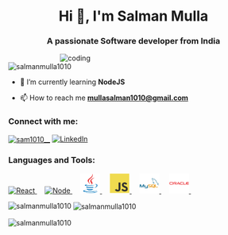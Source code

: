 
<h1 align="center">Hi 👋, I'm Salman Mulla</h1>
<h3 align="center">A passionate Software developer from India</h3>
<img align="right" alt="coding" width="400" src="https://user-images.githubusercontent.com/55389276/140866485-8fb1c876-9a8f-4d6a-98dc-08c4981eaf70.gif">
<p align="left"> <img src="https://komarev.com/ghpvc/?username=salmanmulla1010&label=Profile%20views&color=0e75b6&style=flat" alt="salmanmulla1010" /> </p>

- 🌱 I’m currently learning **NodeJS**

- 📫 How to reach me **mullasalman1010@gmail.com**


<h3 align="left">Connect with me:</h3>
<p align="left">
<a href="https://instagram.com/sam1010__" target="blank"><img align="center" src="https://raw.githubusercontent.com/rahuldkjain/github-profile-readme-generator/master/src/images/icons/Social/instagram.svg" alt="sam1010__" height="30" width="40" /></a>
  <a href="https://www.linkedin.com/in/salman-mulla-046957179/"><img alt="LinkedIn" src="https://img.shields.io/badge/linkedin-%230077B5.svg?style=for-the-badge&logo=linkedin&logoColor=white"/></a>
</p>

<h3 align="left">Languages and Tools:</h3>
<p align="left">
<a href="https://www.ReactJs.com" target="_blank" rel="noreferrer"> <img src="https://upload.wikimedia.org/wikipedia/commons/thumb/a/a7/React-icon.svg/768px-React-icon.svg.png" alt="React" width="45" height="40"/> </a>&nbsp;&nbsp;&nbsp;
<a href="https://www.NodeJs.com" target="_blank" rel="noreferrer"> <img src="https://cdn4.iconfinder.com/data/icons/logos-3/454/nodejs-new-pantone-white-512.png" alt="Node" width="45" height="40"/> </a> &nbsp;&nbsp;&nbsp;
<a href="https://www.java.com" target="_blank" rel="noreferrer"> <img src="https://raw.githubusercontent.com/devicons/devicon/master/icons/java/java-original.svg" alt="java" width="40" height="40"/> </a>&nbsp;&nbsp;&nbsp;
<a href="https://developer.mozilla.org/en-US/docs/Web/JavaScript" target="_blank" rel="noreferrer"> <img src="https://raw.githubusercontent.com/devicons/devicon/master/icons/javascript/javascript-original.svg" alt="javascript" width="40" height="40"/> </a>&nbsp;&nbsp;&nbsp; <a href="https://www.mysql.com/" target="_blank" rel="noreferrer"> <img src="https://raw.githubusercontent.com/devicons/devicon/master/icons/mysql/mysql-original-wordmark.svg" alt="mysql" width="40" height="40"/> </a>&nbsp;&nbsp;&nbsp; <a href="https://www.oracle.com/" target="_blank" rel="noreferrer"> <img src="https://raw.githubusercontent.com/devicons/devicon/master/icons/oracle/oracle-original.svg" alt="oracle" width="40" height="40"/> </a>&nbsp;&nbsp;&nbsp; </p>

<p><img align="left" src="https://github-readme-stats.vercel.app/api/top-langs?username=salmanmulla1010&show_icons=true&locale=en&layout=compact" alt="salmanmulla1010" /></p>

<p>&nbsp;<img align="center" src="https://github-readme-stats.vercel.app/api?username=salmanmulla1010&show_icons=true&locale=en" alt="salmanmulla1010" /></p>

<p><img align="center" src="https://github-readme-streak-stats.herokuapp.com/?user=salmanmulla1010&" alt="salmanmulla1010" /></p>


